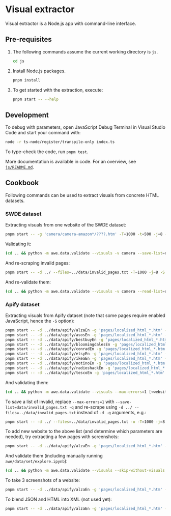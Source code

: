 # Visual extractor

Visual extractor is a Node.js app with command-line interface.

## Pre-requisites

1. The following commands assume the current working directory is `js`.

   ```bash
   cd js
   ```

2. Install Node.js packages.

   ```bash
   pnpm install
   ```

3. To get started with the extraction, execute:

   ```bash
   pnpm start -- --help
   ```

## Development

To debug with parameters,
open JavaScript Debug Terminal in Visual Studio Code
and start your command with:

```bash
node -r ts-node/register/transpile-only index.ts
```

To type-check the code, run `pnpm test`.

More documentation is available in code.
For an overview, see [`js/README.md`](../js/README.md).

## Cookbook

Following commands can be used to extract visuals from concrete HTML datasets.

### SWDE dataset

Extracting visuals from one website of the SWDE dataset:

```bash
pnpm start -- -g 'camera/camera-amazon*/????.htm' -T=1000 -t=500 -j=8 -S
```

Validating it:

```bash
(cd .. && python -m awe.data.validate --visuals -v camera --save-list=data/invalid_pages.txt amazon)
```

And re-scraping invalid pages:

```bash
pnpm start -- -d ../ --files=../data/invalid_pages.txt -T=1000 -j=8 -S
```

And re-validate them:

```bash
(cd .. && python -m awe.data.validate --visuals -v camera --read-list=data/invalid_pages.txt --save-back amazon)
```

### Apify dataset

Extracting visuals from Apify dataset
(note that some pages require enabled JavaScript, hence the `-S` option):

```bash
pnpm start -- -d ../data/apify/alzaEn -g 'pages/localized_html_*.htm' -o -T=1000 -j=8 -SH
pnpm start -- -d ../data/apify/asosEn -g 'pages/localized_html_*.htm' -o -T=1000 -j=8 -SH
pnpm start -- -d ../data/apify/bestbuyEn -g 'pages/localized_html_*.htm' -o -T=1000 -j=8 -SH
pnpm start -- -d ../data/apify/bloomingdalesEn -g 'pages/localized_html_*.htm' -o -T=1000 -j=8 -SH
pnpm start -- -d ../data/apify/conradEn -g 'pages/localized_html_*.htm' -o -T=1000 -j=8 -SH
pnpm start -- -d ../data/apify/etsyEn -g 'pages/localized_html_*.htm' -o -T=1000 -j=8 -SH
pnpm start -- -d ../data/apify/ikeaEn -g 'pages/localized_html_*.htm' -o -T=1000 -j=8 -SH
pnpm start -- -d ../data/apify/notinoEn -g 'pages/localized_html_*.htm' -o -T=1000 -j=8 -Z
pnpm start -- -d ../data/apify/radioshackEn -g 'pages/localized_html_*.htm' -o -T=1000 -j=8 -SH
pnpm start -- -d ../data/apify/tescoEn -g 'pages/localized_html_*.htm' -o -T=1000 -j=8 -SH
```

And validating them:

```bash
(cd .. && python -m awe.data.validate --visuals --max-errors=1 [<website_name>])
```

To save a list of invalid,
replace `--max-errors=1` with `--save-list=data/invalid_pages.txt -q`
and re-scrape using `-d ../ --files=../data/invalid_pages.txt`
instead of `-d -g` arguments, e.g.:

```bash
pnpm start -- -d ../ --files=../data/invalid_pages.txt -o -T=1000 -j=8 -SH
```

To add new website to the above list (and determine which parameters are needed),
try extracting a few pages with screenshots:

```bash
pnpm start -- -d ../data/apify/alzaEn -g 'pages/localized_html_*.htm' -o -T=1000 -SH -t=1 -m=2
```

And validate them (including manually running `awe/data/set/explore.ipynb`):

```bash
(cd .. && python -m awe.data.validate --visuals --skip-without-visuals --max-errors=1 alzaEn)
```

To take 3 screenshots of a website:

```bash
pnpm start -- -d ../data/apify/alzaEn -g 'pages/localized_html_*.htm' -oRH -t=1 -T=1000 -m=3 -S
```

To blend JSON and HTML into XML (not used yet):

```bash
pnpm start -- -d ../data/apify/alzaEn -g 'pages/localized_html_*.htm' -B
```
